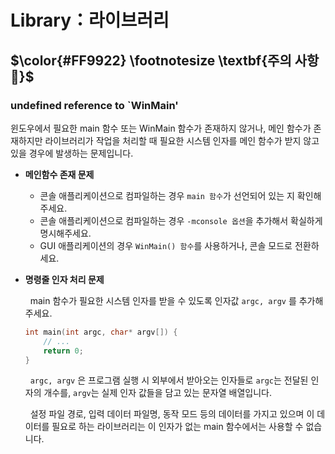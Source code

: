# Library：라이브러리

## $\color{#FF9922} \footnotesize \textbf{주의 사항 🚨}$

### undefined reference to `WinMain'

윈도우에서 필요한 main 함수 또는 WinMain 함수가 존재하지 않거나, 메인 함수가 존재하지만 라이브러리가 작업을 처리할 때 필요한 시스템 인자를 메인 함수가 받지 않고 있을 경우에 발생하는 문제입니다.

- **메인함수 존재 문제**

  - 콘솔 애플리케이션으로 컴파일하는 경우 `main 함수`가 선언되어 있는 지 확인해주세요.
  - 콘솔 애플리케이션으로 컴파일하는 경우 `-mconsole 옵션`을 추가해서 확실하게 명시해주세요.
  - GUI 애플리케이션의 경우 `WinMain() 함수`를 사용하거나, 콘솔 모드로 전환하세요.

- **명령줄 인자 처리 문제**

  &nbsp; main 함수가 필요한 시스템 인자를 받을 수 있도록 인자값 `argc, argv` 를 추가해주세요.

  ```cpp
  int main(int argc, char* argv[]) {
      // ...
      return 0;
  }
  ```

  &nbsp; `argc, argv` 은 프로그램 실행 시 외부에서 받아오는 인자들로 `argc`는 전달된 인자의 개수를, `argv`는 실제 인자 값들을 담고 있는 문자열 배열입니다.

  &nbsp; 설정 파일 경로, 입력 데이터 파일명, 동작 모드 등의 데이터를 가지고 있으며 이 데이터를 필요로 하는 라이브러리는 이 인자가 없는 main 함수에서는 사용할 수 없습니다.
